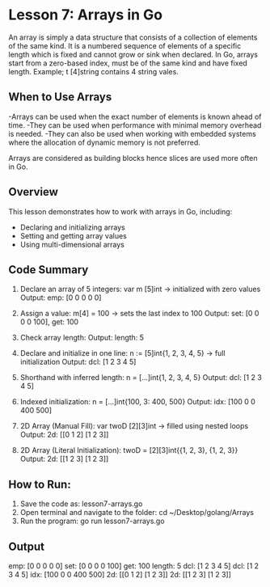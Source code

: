 
# Lesson 7: Arrays in Go

An array is simply a data structure that consists of a collection of elements of the same kind. It is a numbered sequence of elements of a specific length which is fixed and cannot grow or sink when declared.
In Go, arrays start from a zero-based index, must be of the same kind and have fixed length. Example; t [4]string contains 4 string vales.

## When to Use Arrays

-Arrays can be used when the exact number of elements is known ahead of time.
-They can be used when performance with minimal memory overhead is needed.
-They can also be used when working with embedded systems where the allocation of dynamic memory is not preferred.

Arrays are considered as building blocks hence slices are used more often in Go.


## Overview

This lesson demonstrates how to work with arrays in Go, including:

- Declaring and initializing arrays
- Setting and getting array values
- Using multi-dimensional arrays

## Code Summary

1. Declare an array of 5 integers:
   var m [5]int → initialized with zero values
    Output: emp: [0 0 0 0 0]

2. Assign a value:
   m[4] = 100 → sets the last index to 100
   Output: set: [0 0 0 0 100], get: 100

3. Check array length:
     Output: length: 5

4. Declare and initialize in one line:
   n := [5]int{1, 2, 3, 4, 5} -> full initialization
   Output: dcl: [1 2 3 4 5]

5. Shorthand with inferred length:
   n = [...]int{1, 2, 3, 4, 5}
   Output: dcl: [1 2 3 4 5]

6. Indexed initialization:
   n = [...]int{100, 3: 400, 500}
   Output: idx: [100 0 0 400 500]

7. 2D Array (Manual Fill):
   var twoD [2][3]int -> filled using nested loops
   Output: 2d: [[0 1 2] [1 2 3]]

8. 2D Array (Literal Initialization):
   twoD = [2][3]int{{1, 2, 3}, {1, 2, 3}}
   Output: 2d: [[1 2 3] [1 2 3]]

## How to Run:

  1. Save the code as: lesson7-arrays.go
  2. Open terminal and navigate to the folder:
     cd ~/Desktop/golang/Arrays
  3. Run the program:
     go run lesson7-arrays.go

## Output

  emp:  [0 0 0 0 0]
  set:  [0 0 0 0 100]
  get:  100
  length:  5
  dcl:  [1 2 3 4 5]
  dcl:  [1 2 3 4 5]
  idx:  [100 0 0 400 500]
  2d:  [[0 1 2] [1 2 3]]
  2d:  [[1 2 3] [1 2 3]]
